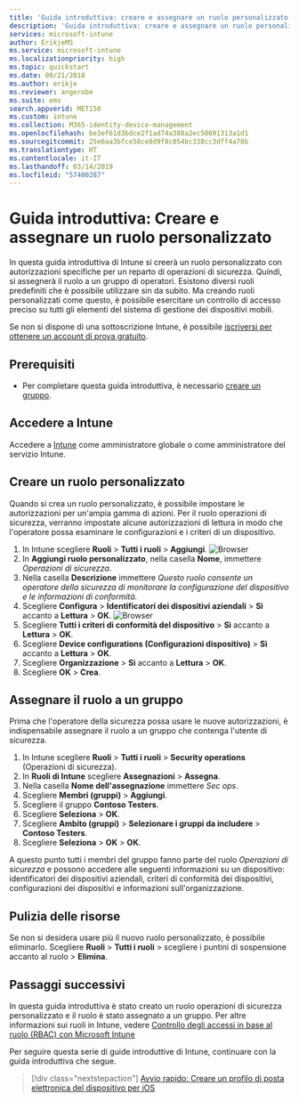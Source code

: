 ```yaml
---
title: 'Guida introduttiva: creare e assegnare un ruolo personalizzato in Intune'
description: 'Guida introduttiva: creare e assegnare un ruolo personalizzato per un servizio di gestione dispositivi remoti.'
services: microsoft-intune
author: ErikjeMS
ms.service: microsoft-intune
ms.localizationpriority: high
ms.topic: quickstart
ms.date: 09/21/2018
ms.author: erikje
ms.reviewer: angerobe
ms.suite: ems
search.appverid: MET150
ms.custom: intune
ms.collection: M365-identity-device-management
ms.openlocfilehash: be3ef61d3bdce2f1ad74a388a2ec50691313a1d1
ms.sourcegitcommit: 25e6aa3bfce58ce8d9f8c054bc338cc3dff4a78b
ms.translationtype: HT
ms.contentlocale: it-IT
ms.lasthandoff: 03/14/2019
ms.locfileid: "57400287"
---
```

# <a name="quickstart-create-and-assign-a-custom-role"></a>Guida introduttiva: Creare e assegnare un ruolo personalizzato

In questa guida introduttiva di Intune si creerà un ruolo personalizzato con autorizzazioni specifiche per un reparto di operazioni di sicurezza. Quindi, si assegnerà il ruolo a un gruppo di operatori. Esistono diversi ruoli predefiniti che è possibile utilizzare sin da subito. Ma creando ruoli personalizzati come questo, è possibile esercitare un controllo di accesso preciso su tutti gli elementi del sistema di gestione dei dispositivi mobili.

Se non si dispone di una sottoscrizione Intune, è possibile [iscriversi per ottenere un account di prova gratuito](free-trial-sign-up.md).

## <a name="prerequisites"></a>Prerequisiti

- Per completare questa guida introduttiva, è necessario [creare un gruppo](quickstart-create-group.md).

## <a name="sign-in-to-intune"></a>Accedere a Intune

Accedere a [Intune](https://aka.ms/intuneportal) come amministratore globale o come amministratore del servizio Intune.

## <a name="create-a-custom-role"></a>Creare un ruolo personalizzato

Quando si crea un ruolo personalizzato, è possibile impostare le autorizzazioni per un'ampia gamma di azioni. Per il ruolo operazioni di sicurezza, verranno impostate alcune autorizzazioni di lettura in modo che l'operatore possa esaminare le configurazioni e i criteri di un dispositivo.

1. In Intune scegliere **Ruoli** > **Tutti i ruoli** > **Aggiungi**.
![Browser](media/quickstart-create-custom-role/add-custom-role.png)
2. In **Aggiungi ruolo personalizzato**, nella casella **Nome**, immettere *Operazioni di sicurezza*.
3. Nella casella **Descrizione** immettere *Questo ruolo consente un operatore della sicurezza di monitorare la configurazione del dispositivo e le informazioni di conformità.*
4. Scegliere **Configura** > **Identificatori dei dispositivi aziendali** > **Sì** accanto a **Lettura** > **OK**.
![Browser](media/quickstart-create-custom-role/corp-device-id-read.png)
5. Scegliere **Tutti i criteri di conformità del dispositivo** > **Sì** accanto a **Lettura** > **OK**.
6. Scegliere **Device configurations (Configurazioni dispositivo)** > **Sì** accanto a **Lettura** > **OK**.
7. Scegliere **Organizzazione** > **Sì** accanto a **Lettura** > **OK**.
8. Scegliere **OK** > **Crea**.

## <a name="assign-the-role-to-a-group"></a>Assegnare il ruolo a un gruppo

Prima che l'operatore della sicurezza possa usare le nuove autorizzazioni, è indispensabile assegnare il ruolo a un gruppo che contenga l'utente di sicurezza.

1. In Intune scegliere **Ruoli** > **Tutti i ruoli** > **Security operations** (Operazioni di sicurezza).
2. In **Ruoli di Intune** scegliere **Assegnazioni** > **Assegna**.
3. Nella casella **Nome dell'assegnazione** immettere *Sec ops*.
4. Scegliere **Membri (gruppi)** > **Aggiungi**.
5. Scegliere il gruppo **Contoso Testers**.
6. Scegliere **Seleziona** > **OK**.
7. Scegliere **Ambito (gruppi)** > **Selezionare i gruppi da includere** > **Contoso Testers**.
8. Scegliere **Seleziona** > **OK** > **OK**.

A questo punto tutti i membri del gruppo fanno parte del ruolo *Operazioni di sicurezza* e possono accedere alle seguenti informazioni su un dispositivo: identificatori dei dispositivi aziendali, criteri di conformità dei dispositivi, configurazioni dei dispositivi e informazioni sull'organizzazione.

## <a name="clean-up-resources"></a>Pulizia delle risorse

Se non si desidera usare più il nuovo ruolo personalizzato, è possibile eliminarlo. Scegliere **Ruoli** > **Tutti i ruoli** > scegliere i puntini di sospensione accanto al ruolo > **Elimina**.

## <a name="next-steps"></a>Passaggi successivi

In questa guida introduttiva è stato creato un ruolo operazioni di sicurezza personalizzato e il ruolo è stato assegnato a un gruppo. Per altre informazioni sui ruoli in Intune, vedere [Controllo degli accessi in base al ruolo (RBAC) con Microsoft Intune](role-based-access-control.md)

Per seguire questa serie di guide introduttive di Intune, continuare con la guida introduttiva che segue.

> [!div class="nextstepaction"]
> [Avvio rapido: Creare un profilo di posta elettronica del dispositivo per iOS](quickstart-email-profile.md)

